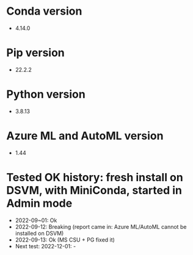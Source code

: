 # Conda version
- 4.14.0
# Pip version
- 22.2.2
# Python version
- 3.8.13
# Azure ML and AutoML version
- 1.44
# Tested OK history: fresh install on DSVM, with MiniConda, started in Admin mode
- 2022-09~01: Ok
- 2022-09-12: Breaking (report came in: Azure ML/AutoML cannot be installed on DSVM)
- 2022-09-13: Ok (MS CSU + PG fixed it)
- Next test: 2022-12-01: -